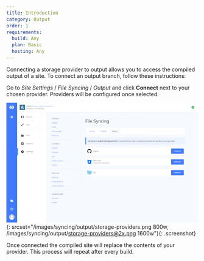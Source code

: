 ```yaml
---
title: Introduction
category: Output
order: 1
requirements:
  build: Any
  plan: Basic
  hosting: Any
---
```


Connecting a storage provider to output allows you to access the compiled output of a site. To connect an output branch, follow these instructions:

Go to *Site Settings* / *File Syncing* / *Output* and click **Connect** next to your chosen provider. Providers will be configured once selected.

![Storage Providers interface](/images/syncing/output/storage-providers.png){: srcset="/images/syncing/output/storage-providers.png 800w, /images/syncing/output/storage-providers@2x.png 1600w"}{: .screenshot}

Once connected the compiled site will replace the contents of your provider. This process will repeat after every build.
